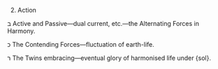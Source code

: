 2. Action

ב
Active and Passive—dual current, etc.—the Alternating Forces in Harmony.

כ
The Contending Forces—fluctuation of earth-life.

ר
The Twins embracing—eventual glory of harmonised life under {sol}.
